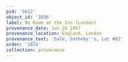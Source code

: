 ```yaml
---
pid: '5612'
object_id: '3836'
label: No Room at the Inn (London)
provenance_date: Jun 26 1957
provenance_location: England, London
provenance_text: 'Sale, Sotheby''s, Lot #82'
order: '1874'
collection: provenance
---
```

